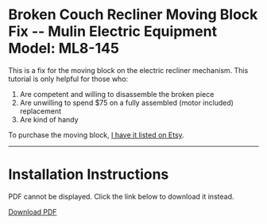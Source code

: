 # Broken Couch Recliner Moving Block Fix -- Mulin Electric Equipment Model: ML8-145

This is a fix for the moving block on the electric recliner mechanism. This tutorial is only helpful for those who:

1. Are competent and willing to disassemble the broken piece
2. Are unwilling to spend $75 on a fully assembled (motor included) replacement
3. Are kind of handy

To purchase the moving block, [I have it listed on Etsy](https://barlowfabrication.etsy.com/listing/1695830529).

---

# Installation Instructions

<object width="500" height="700" type="application/pdf" data="https://thomasjbarlow.com/pdf/Mulin_Electric_ML8-145_Block_Replacement.pdf">
    <p>PDF cannot be displayed. Click the link below to download it instead.</p>
    <p><a href="https://thomasjbarlow.com/pdf/Mulin_Electric_ML8-145_Block_Replacement.pdf">Download PDF</a></p>
</object>
